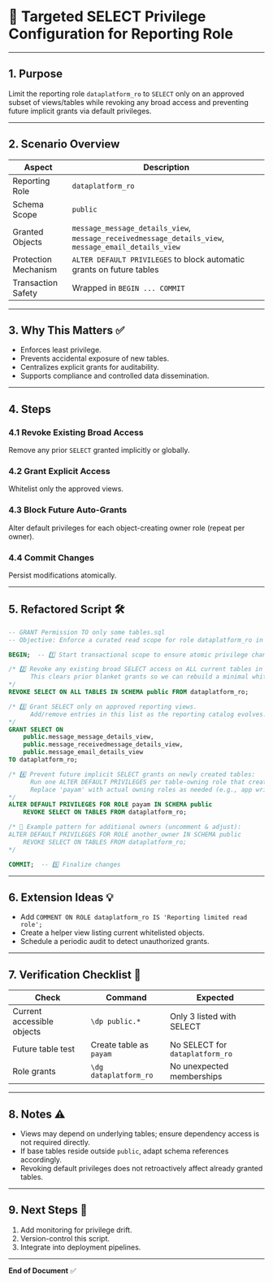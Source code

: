 # 🎯 Targeted SELECT Privilege Configuration for Reporting Role

---

## 1. Purpose

Limit the reporting role `dataplatform_ro` to `SELECT` only on an approved subset of views/tables while revoking any broad access and preventing future implicit grants via default privileges.

---

## 2. Scenario Overview

| Aspect | Description |
|--------|-------------|
| Reporting Role | `dataplatform_ro` |
| Schema Scope | `public` |
| Granted Objects | `message_message_details_view`, `message_receivedmessage_details_view`, `message_email_details_view` |
| Protection Mechanism | `ALTER DEFAULT PRIVILEGES` to block automatic grants on future tables |
| Transaction Safety | Wrapped in `BEGIN ... COMMIT` |

---

## 3. Why This Matters ✅

- Enforces least privilege.
- Prevents accidental exposure of new tables.
- Centralizes explicit grants for auditability.
- Supports compliance and controlled data dissemination.

---

## 4. Steps

### 4.1 Revoke Existing Broad Access
Remove any prior `SELECT` granted implicitly or globally.

### 4.2 Grant Explicit Access
Whitelist only the approved views.

### 4.3 Block Future Auto-Grants
Alter default privileges for each object-creating owner role (repeat per owner).

### 4.4 Commit Changes
Persist modifications atomically.

---

## 5. Refactored Script 🛠️

```sql
-- GRANT Permission TO only some tables.sql
-- Objective: Enforce a curated read scope for role dataplatform_ro in schema public.

BEGIN;  -- 1️⃣ Start transactional scope to ensure atomic privilege changes

/* 2️⃣ Revoke any existing broad SELECT access on ALL current tables in schema public
      This clears prior blanket grants so we can rebuild a minimal whitelist.
*/
REVOKE SELECT ON ALL TABLES IN SCHEMA public FROM dataplatform_ro;

/* 3️⃣ Grant SELECT only on approved reporting views.
      Add/remove entries in this list as the reporting catalog evolves.
*/
GRANT SELECT ON
    public.message_message_details_view,
    public.message_receivedmessage_details_view,
    public.message_email_details_view
TO dataplatform_ro;

/* 4️⃣ Prevent future implicit SELECT grants on newly created tables:
      Run one ALTER DEFAULT PRIVILEGES per table-owning role that creates objects in public.
      Replace 'payam' with actual owning roles as needed (e.g., app writers, ETL roles).
*/
ALTER DEFAULT PRIVILEGES FOR ROLE payam IN SCHEMA public
    REVOKE SELECT ON TABLES FROM dataplatform_ro;

/* 🔁 Example pattern for additional owners (uncomment & adjust):
ALTER DEFAULT PRIVILEGES FOR ROLE another_owner IN SCHEMA public
    REVOKE SELECT ON TABLES FROM dataplatform_ro;
*/

COMMIT;  -- 5️⃣ Finalize changes
```

---

## 6. Extension Ideas 💡

- Add `COMMENT ON ROLE dataplatform_ro IS 'Reporting limited read role';`
- Create a helper view listing current whitelisted objects.
- Schedule a periodic audit to detect unauthorized grants.

---

## 7. Verification Checklist 📝

| Check | Command | Expected |
|-------|---------|----------|
| Current accessible objects | `\dp public.*` | Only 3 listed with SELECT |
| Future table test | Create table as `payam` | No SELECT for `dataplatform_ro` |
| Role grants | `\dg dataplatform_ro` | No unexpected memberships |

---

## 8. Notes ⚠️

- Views may depend on underlying tables; ensure dependency access is not required directly.
- If base tables reside outside `public`, adapt schema references accordingly.
- Revoking default privileges does not retroactively affect already granted tables.

---

## 9. Next Steps 🚀

1. Add monitoring for privilege drift.
2. Version-control this script.
3. Integrate into deployment pipelines.

---

**End of Document** ✅